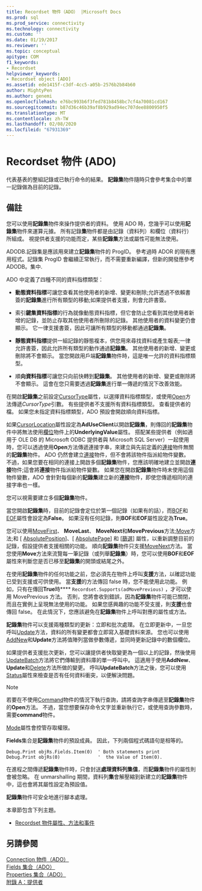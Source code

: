 ```yaml
---
title: Recordset 物件（ADO） |Microsoft Docs
ms.prod: sql
ms.prod_service: connectivity
ms.technology: connectivity
ms.custom: ''
ms.date: 01/19/2017
ms.reviewer: ''
ms.topic: conceptual
apitype: COM
f1_keywords:
- Recordset
helpviewer_keywords:
- Recordset object [ADO]
ms.assetid: ede1415f-c3df-4cc5-a05b-2576b2b84b60
author: MightyPen
ms.author: genemi
ms.openlocfilehash: e76bc993b6f3fed781b8458bc7cf4a70081cd167
ms.sourcegitcommit: b87d36c46b39af8b929ad94ec707dee8800950f5
ms.translationtype: MT
ms.contentlocale: zh-TW
ms.lasthandoff: 02/08/2020
ms.locfileid: "67931369"
---
```

# <a name="recordset-object-ado"></a>Recordset 物件 (ADO)
代表基表的整組記錄或已執行命令的結果。 **記錄集**物件隨時只會參考集合中的單一記錄做為目前的記錄。  
  
## <a name="remarks"></a>備註  
 您可以使用**記錄集**物件來操作提供者的資料。 使用 ADO 時，您幾乎可以使用**記錄集**物件來運算元據。 所有記錄**集**物件都是由記錄（資料列）和欄位（資料行）所組成。 視提供者支援的功能而定，某些**記錄集**方法或屬性可能無法使用。  
  
 ADODB.記錄集是應該用來建立**記錄集**物件的 ProgID。 參考過時 ADOR 的現有應用程式。記錄集 ProgID 會繼續正常執行，而不需要重新編譯，但新的開發應參考 ADODB。集中.  
  
 ADO 中定義了四種不同的資料指標類型：  
  
-   **動態資料指標**可讓您查看其他使用者的新增、變更和刪除;允許透過不依賴書簽的**記錄集**進行所有類型的移動;如果提供者支援，則會允許書簽。  
  
-   索引**鍵集資料指標**的行為就像動態資料指標，但它會防止您看到其他使用者新增的記錄，並防止存取其他使用者所刪除的記錄。 其他使用者的資料變更仍會顯示。 它一律支援書簽，因此可讓所有類型的移動都通過**記錄集**。  
  
-   **靜態資料指標**提供一組記錄的靜態複本，供您用來尋找資料或產生報表;一律允許書簽，因此允許所有類型的動作通過**記錄集**。 其他使用者的新增、變更或刪除將不會顯示。 當您開啟用戶端**記錄集**物件時，這是唯一允許的資料指標類型。  
  
-   順**向資料指標**可讓您只向前快轉到**記錄集**。 其他使用者的新增、變更或刪除將不會顯示。 這會在您只需要透過**記錄集**進行單一傳遞的情況下改善效能。  
  
 在開啟**記錄集**之前設定[CursorType](../../../ado/reference/ado-api/cursortype-property-ado.md)屬性，以選擇資料指標類型，或使用[Open](../../../ado/reference/ado-api/open-method-ado-recordset.md)方法傳遞*CursorType*引數。 有些提供者不支援所有資料指標類型。 查看提供者的檔。 如果您未指定資料指標類型，ADO 預設會開啟順向資料指標。  
  
 如果[CursorLocation](../../../ado/reference/ado-api/cursorlocation-property-ado.md)屬性設定為**AdUseClient**以開啟**記錄集**，則傳回的**記錄集**物件中將無法使用[欄位](../../../ado/reference/ado-api/field-object.md)物件上的**UnderlyingValue**屬性。 搭配某些提供者（例如適用于 OLE DB 的 Microsoft ODBC 提供者與 Microsoft SQL Server）一起使用時，您可以透過使用**Open**方法傳遞連接字串，來建立與先前定義的[連接](../../../ado/reference/ado-api/connection-object-ado.md)物件無關的**記錄集**物件。 ADO 仍然會建立[連接](../../../ado/reference/ado-api/connection-object-ado.md)物件，但不會將該物件指派給物件變數。 不過，如果您要在相同的連接上開啟多個**記錄集**物件，您應該明確地建立並開啟**連接**物件;這會將**連接**物件指派給物件變數。 如果您在開啟**記錄集**物件時未使用這個物件變數，ADO 會針對每個新的**記錄集**建立新的**連接**物件，即使您傳遞相同的連接字串也一樣。  
  
 您可以視需要建立多個**記錄集**物件。  
  
 當您開啟**記錄集**時，目前的記錄會定位於第一個記錄（如果有的話），而[BOF](../../../ado/reference/ado-api/bof-eof-properties-ado.md)和[EOF](../../../ado/reference/ado-api/bof-eof-properties-ado.md)屬性會設定為**False**。 如果沒有任何記錄，則**BOF**和**EOF**屬性設定為**True**。  
  
 您可以使用[MoveFirst](../../../ado/reference/ado-api/movefirst-movelast-movenext-and-moveprevious-methods-ado.md)、 **MoveLast**、 **MoveNext**和**MovePrevious**方法;[Move](../../../ado/reference/ado-api/move-method-ado.md)方法;和 [ [AbsolutePosition](../../../ado/reference/ado-api/absoluteposition-property-ado.md)]、[ [AbsolutePage](../../../ado/reference/ado-api/absolutepage-property-ado.md)] 和 [[篩選](../../../ado/reference/ado-api/filter-property.md)] 屬性，以重新調整目前的記錄，假設提供者支援相關的功能。 順向**記錄集**物件只支援[MoveNext](../../../ado/reference/ado-api/movefirst-movelast-movenext-and-moveprevious-methods-ado.md)方法。 當您使用**Move**方法來流覽每一筆記錄（或列舉**記錄集**）時，您可以使用**BOF**和**EOF**屬性來判斷您是否已移至**記錄集**的開頭或結尾之外。  
  
 在使用**記錄集**物件的任何功能之前，您必須先在物件上呼叫**支援**方法，以確認功能已受到支援或可供使用。 當**支援**的方法傳回 false 時，您不能使用此功能。 例如，只有在傳回**True**時**** `Recordset.Supports(adMovePrevious)` ，才可以使用 MovePrevious 方法。 否則，您將會收到錯誤，因為**記錄集**物件可能已關閉，而且在實例上呈現無法使用的功能。 如果您感興趣的功能不受支援，則**支援**也會傳回 false。 在此情況下，您應該避免在**記錄集**物件上呼叫對應的屬性或方法。  
  
 **記錄集**物件可以支援兩種類型的更新：立即和批次處理。 在立即更新中，一旦您呼叫[Update](../../../ado/reference/ado-api/update-method.md)方法，資料的所有變更都會立即寫入基礎資料來源。 您也可以使用[AddNew](../../../ado/reference/ado-api/addnew-method-ado.md)和**Update**方法將值陣列當做參數傳遞，並同時更新記錄中的數個欄位。  
  
 如果提供者支援批次更新，您可以讓提供者快取變更為一個以上的記錄，然後使用[UpdateBatch](../../../ado/reference/ado-api/updatebatch-method.md)方法將它們傳輸到資料庫的單一呼叫中。 這適用于使用**AddNew**、 **Update**和[Delete](../../../ado/reference/ado-api/delete-method-ado-recordset.md)方法所做的變更。 呼叫**UpdateBatch**方法之後，您可以使用[Status](../../../ado/reference/ado-api/status-property-ado-recordset.md)屬性來檢查是否有任何資料衝突，以便解決問題。  
  
> [!NOTE]
>  若要在不使用[Command](../../../ado/reference/ado-api/command-object-ado.md)物件的情況下執行查詢，請將查詢字串傳遞至**記錄集**物件的**Open**方法。 不過，當您想要保存命令文字並重新執行它，或使用查詢參數時，需要**command**物件。  
  
 [Mode](../../../ado/reference/ado-api/mode-property-ado.md)屬性會控管存取權限。  
  
 **Fields**集合是**記錄集**物件的預設成員。 因此，下列兩個程式碼語句是相等的。  
  
```  
Debug.Print objRs.Fields.Item(0)  ' Both statements print   
Debug.Print objRs(0)              '  the Value of Item(0).  
```  
  
 在進程之間傳遞**記錄集**物件時，只會封送**處理資料列集值**，而**記錄集**物件的屬性則會被忽略。 在 unmarshalling 期間，資料列**集**會解壓縮到新建立的**記錄集**物件中，這也會將其屬性設定為預設值。  
  
 **記錄集**物件可安全地進行腳本處理。  
  
 本章節包含下列主題。  
  
-   [Recordset 物件屬性、方法和事件](../../../ado/reference/ado-api/recordset-object-properties-methods-and-events.md)  
  
## <a name="see-also"></a>另請參閱  
 [Connection 物件（ADO）](../../../ado/reference/ado-api/connection-object-ado.md)   
 [Fields 集合（ADO）](../../../ado/reference/ado-api/fields-collection-ado.md)   
 [Properties 集合（ADO）](../../../ado/reference/ado-api/properties-collection-ado.md)   
 [附錄 A：提供者](../../../ado/guide/appendixes/appendix-a-providers.md)
